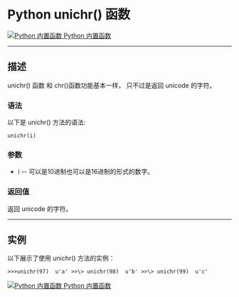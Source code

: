 Python unichr() 函数
==================

 [![Python 内置函数](../images/up.gif) Python 内置函数](python-built-in-functions.html)

* * *

描述
--

unichr() 函数 和 chr()函数功能基本一样， 只不过是返回 unicode 的字符。

### 语法

以下是 unichr() 方法的语法:
```
unichr(i)
```
### 参数

*   i -- 可以是10进制也可以是16进制的形式的数字。

### 返回值

返回 unicode 的字符。

* * *

实例
--

以下展示了使用 unichr() 方法的实例：
```
>>>unichr(97)  u'a' >>\> unichr(98)  u'b' >>\> unichr(99)  u'c'
```
 [![Python 内置函数](../images/up.gif) Python 内置函数](python-built-in-functions.html)